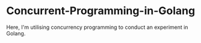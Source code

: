 # Concurrent-Programming-in-Golang
Here, I'm utilising concurrency programming to conduct an experiment in Golang.
